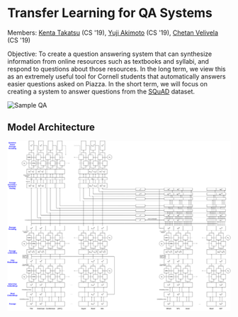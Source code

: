 # Transfer Learning for QA Systems

Members: 
[Kenta Takatsu](https://github.com/Kenta426) (CS '19),
[Yuji Akimoto](https://github.com/yujiakimoto) (CS '19),
[Chetan Velivela](https://github.com/Srivelivela) (CS '19)

Objective: To create a question answering system that can
synthesize information from online resources such as textbooks
and syllabi, and respond to questions about those resources.
In the long term, we view this as an extremely useful tool
for Cornell students that automatically answers easier questions
asked on Piazza. In the short term, we will focus on creating
a system to answer questions from the 
[SQuAD](https://rajpurkar.github.io/SQuAD-explorer/) dataset.  
  
![Sample QA](https://tensorflowkorea.files.wordpress.com/2016/06/squad-explore.png)

## Model Architecture

![R-Net](analysis/R-Net.png)
